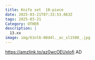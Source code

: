 ```yaml
---
title: Knife set  10-piece
date: 2025-03-21T07:33:53.063Z
tags: 2025-03-21
Category: OTHER
description: |
  13.xx 
image: img/61nl6-08d4l._ac_sl1500_.jpg
---
```

https://amzlink.to/az0wcOEUxlofi
AD